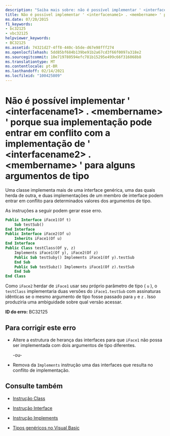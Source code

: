 ```yaml
---
description: "Saiba mais sobre: não é possível implementar ' <interfacename1> . <membername> ' porque sua implementação pode entrar em conflito com a implementação de ' <interfacename2> . <membername> ' para alguns argumentos de tipo"
title: Não é possível implementar ' <interfacename1> . <membername> ' porque sua implementação pode entrar em conflito com a implementação de ' <interfacename2> . <membername> ' para alguns argumentos de tipo
ms.date: 07/20/2015
f1_keywords:
- bc32125
- vbc32125
helpviewer_keywords:
- BC32125
ms.assetid: 74321d27-4ff8-440c-b5de-d67e98fff274
ms.openlocfilehash: 5dd85bf684b139be91b2a67cd3f66f0097a318e2
ms.sourcegitcommit: 10e719780594efc781b15295e499c66f316068b8
ms.translationtype: MT
ms.contentlocale: pt-BR
ms.lasthandoff: 02/14/2021
ms.locfileid: "100425809"
---
```

# <a name="cannot-implement-interfacename1membername-because-its-implementation-could-conflict-with-the-implementation-for-interfacename2membername-for-some-type-arguments"></a>Não é possível implementar ' \<interfacename1> . \<membername> ' porque sua implementação pode entrar em conflito com a implementação de ' \<interfacename2> . \<membername> ' para alguns argumentos de tipo

Uma classe implementa mais de uma interface genérica, uma das quais herda de outra, e duas implementações de um membro de interface podem entrar em conflito para determinados valores dos argumentos de tipo.  
  
 As instruções a seguir podem gerar esse erro.  
  
```vb  
Public Interface iFace1(Of t)  
    Sub testSub()  
End Interface  
Public Interface iFace2(Of u)  
    Inherits iFace1(Of u)  
End Interface  
Public Class testClass(Of y, z)  
    Implements iFace1(Of y), iFace2(Of z)  
    Public Sub testSuby() Implements iFace1(Of y).testSub  
    End Sub  
    Public Sub testSubz() Implements iFace1(Of z).testSub  
    End Sub  
End Class  
```  
  
 Como `iFace2` herdar de `iFace1` usar seu próprio parâmetro de tipo ( `u` ), o `testClass` implementaria duas versões do `iFace1.testSub` com assinaturas idênticas se o mesmo argumento de tipo fosse passado para `y` e `z` . Isso produziria uma ambiguidade sobre qual versão acessar.  
  
 **ID do erro:** BC32125  
  
## <a name="to-correct-this-error"></a>Para corrigir este erro  
  
- Altere a estrutura de herança das interfaces para que `iFace1` não possa ser implementada com dois argumentos de tipo diferentes.  
  
     -ou-  
  
- Remova da `Implements` instrução uma das interfaces que resulta no conflito de implementação.  
  
## <a name="see-also"></a>Consulte também

- [Instrução Class](../language-reference/statements/class-statement.md)
- [Instrução Interface](../language-reference/statements/interface-statement.md)
- [Instrução Implements](../language-reference/statements/implements-statement.md)

- [Tipos genéricos no Visual Basic](../programming-guide/language-features/data-types/generic-types.md)
